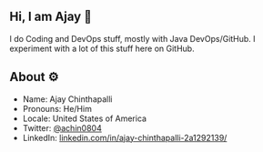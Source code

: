## Hi, I am Ajay :wave:
I do Coding and DevOps stuff, mostly with Java DevOps/GitHub. I experiment with a lot of this stuff here on GitHub.

## About :gear:
* Name: Ajay Chinthapalli
* Pronouns: He/Him
* Locale: United States of America
* Twitter: [@achin0804](https://twitter.com/achin0804)
* LinkedIn: [linkedin.com/in/ajay-chinthapalli-2a1292139/](https://www.linkedin.com/in/ajay-chinthapalli-2a1292139/)